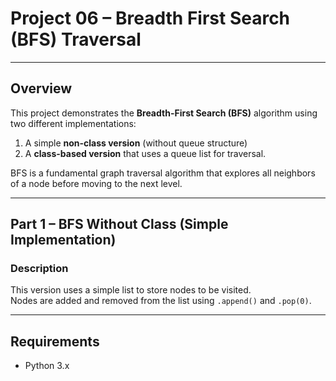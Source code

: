 # Project 06 – Breadth First Search (BFS) Traversal

---

## Overview
This project demonstrates the **Breadth-First Search (BFS)** algorithm using two different implementations:
1. A simple **non-class version** (without queue structure)
2. A **class-based version** that uses a queue list for traversal.

BFS is a fundamental graph traversal algorithm that explores all neighbors of a node before moving to the next level.

---

## Part 1 – BFS Without Class (Simple Implementation)

### Description
This version uses a simple list to store nodes to be visited.  
Nodes are added and removed from the list using `.append()` and `.pop(0)`.

---

## Requirements
- Python 3.x

